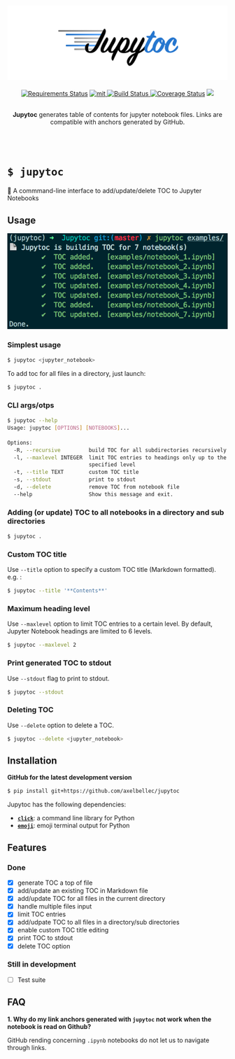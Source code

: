 <div align="center">
  <img src="misc/logo.png" alt="jupytoc_logo"/>
</div>

<br/>

<div align="center">
	<!-- <a href="https://badge.fury.io/py/jupytoc"><img src="https://badge.fury.io/py/jupytoc.svg" alt="PyPI version" height="18"></a> -->
	<a href="https://requires.io/github/axelbellec/Jupytoc/requirements/?branch=master"><img src="https://requires.io/github/axelbellec/Jupytoc/requirements.svg?branch=master" alt="Requirements Status" /></a>
	<a href="https://opensource.org/licenses/MIT">
	<img src="http://img.shields.io/:license-mit-ff69b4.svg?style=flat-square" alt="mit"/>
	</a>
  <a href="https://travis-ci.org/axelbellec/Jupytoc">
  <img alt="Build Status" src="https://travis-ci.org/axelbellec/Jupytoc.svg?branch=master">
  </a>
  <a href='https://coveralls.io/github/axelbellec/Jupytoc?branch=master'><img src='https://coveralls.io/repos/github/axelbellec/Jupytoc/badge.svg?branch=master' alt='Coverage Status' /></a>
  <a href="https://www.codacy.com/app/axel-bellec/Jupytoc?utm_source=github.com&amp;utm_medium=referral&amp;utm_content=axelbellec/Jupytoc&amp;utm_campaign=Badge_Grade"><img src="https://api.codacy.com/project/badge/Grade/2d726823907d45af813b9aa2c53c1ec1"/></a>
</div>

<br/>

<div align="center">
	<p><b>Jupytoc</b> generates table of contents for jupyter notebook files. Links are compatible with anchors generated by GitHub.</p>
</div>

<br/>
<br/>

# `$ jupytoc`
:pushpin: A commmand-line interface to add/update/delete TOC to Jupyter Notebooks

## Usage

![toc_build](misc/toc_built.png)

### Simplest usage

```sh
$ jupytoc <jupyter_notebook>
```

To add toc for all files in a directory, just launch:
```sh
$ jupytoc .
```

### CLI args/otps

```sh
$ jupytoc --help
Usage: jupytoc [OPTIONS] [NOTEBOOKS]...

Options:
  -R, --recursive         build TOC for all subdirectories recursively
  -l, --maxlevel INTEGER  limit TOC entries to headings only up to the
                          specified level
  -t, --title TEXT        custom TOC title
  -s, --stdout            print to stdout
  -d, --delete            remove TOC from notebook file
  --help                  Show this message and exit.
```

### Adding (or update) TOC to all notebooks in a directory and sub directories

```sh
$ jupytoc .
```

### Custom TOC title

Use `--title` option to specify a custom TOC title (Markdown formatted).
e.g. :
```sh
$ jupytoc --title '**Contents**'
```

### Maximum heading level

Use `--maxlevel` option to limit TOC entries to a certain level.
By default, Jupyter Notebook headings are limited to 6 levels.

```sh
$ jupytoc --maxlevel 2
```

### Print generated TOC to stdout

Use `--stdout` flag to print to stdout.

```sh
$ jupytoc --stdout
```

### Deleting TOC

Use `--delete` option to delete a TOC.

```sh
$ jupytoc --delete <jupyter_notebook>
```

## Installation

**GitHub for the latest development version**
```sh
$ pip install git+https://github.com/axelbellec/jupytoc
```

Jupytoc has the following dependencies:

- [__`click`__](http://click.pocoo.org/6/): a command line library for Python
- [__`emoji`__](https://github.com/carpedm20/emoji/): emoji terminal output for Python

## Features

### Done

- [X] generate TOC a top of file
- [X] add/update an existing TOC in Markdown file
- [X] add/update TOC for all files in the current directory
- [X] handle multiple files input
- [X] limit TOC entries
- [X] add/udpate TOC to all files in a directory/sub directories
- [X] enable custom TOC title editing
- [X] print TOC to stdout
- [X] delete TOC option

### Still in development

- [ ] Test suite


## FAQ


__1. Why do my link anchors generated with `jupytoc` not work when the notebook is read on Github?__

GitHub rending concerning `.ipynb` notebooks do not let us to navigate through links.

